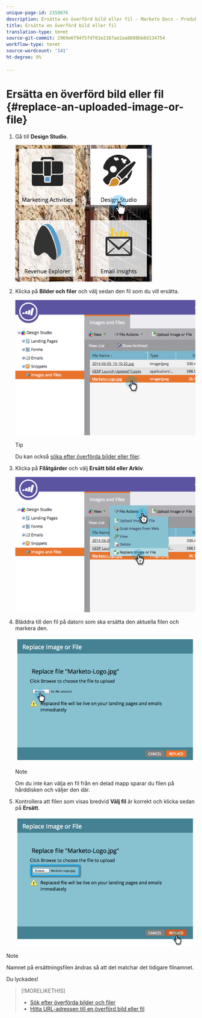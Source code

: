 ```yaml
---
unique-page-id: 2359876
description: Ersätta en överförd bild eller fil - Marketo Docs - Produktdokumentation
title: Ersätta en överförd bild eller fil
translation-type: tm+mt
source-git-commit: 2969e6f94f5fd781e2167ae2aa8680bb8d134754
workflow-type: tm+mt
source-wordcount: '141'
ht-degree: 0%

---
```



# Ersätta en överförd bild eller fil {#replace-an-uploaded-image-or-file}

1. Gå till **Design Studio**.

   ![](assets/designstudio-6.png)

1. Klicka på **Bilder och filer** och välj sedan den fil som du vill ersätta.

   ![](assets/image2014-9-16-11-3a21-3a48.png)

   >[!TIP]
   >
   >Du kan också [söka efter överförda bilder eller filer](/help/marketo/product-docs/demand-generation/images-and-files/search-uploaded-images-and-files.md).

1. Klicka på **Filåtgärder** och välj **Ersätt bild eller Arkiv**.

   ![](assets/image2014-9-16-11-3a21-3a55.png)

1. Bläddra till den fil på datorn som ska ersätta den aktuella filen och markera den.

   ![](assets/image2014-9-16-11-3a22-3a2.png)

   >[!NOTE]
   >
   >Om du inte kan välja en fil från en delad mapp sparar du filen på hårddisken och väljer den där.

1. Kontrollera att filen som visas bredvid **Välj fil** är korrekt och klicka sedan på **Ersätt**.

   ![](assets/image2014-9-16-11-3a22-3a12.png)

>[!NOTE]
>
>Namnet på ersättningsfilen ändras så att det matchar det tidigare filnamnet.

Du lyckades!

>[!MORELIKETHIS]
>
>* [Sök efter överförda bilder och filer](/help/marketo/product-docs/demand-generation/images-and-files/search-uploaded-images-and-files.md)
>* [Hitta URL-adressen till en överförd bild eller fil](/help/marketo/product-docs/demand-generation/images-and-files/find-the-url-of-an-uploaded-image-or-file.md)

